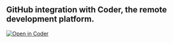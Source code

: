 ## GitHub integration with Coder, the remote development platform.

[![Open in Coder](https://cdn.coder.com/embed-button.svg)](https://sandbox.coder.com/workspaces/git?org=61b7d7f8-ab89a10ee57d9c52b55facf3&image=61b7dc9e-b21a1cb1459b60ed1be835f3&tag=ubuntu&service=github&repo=git@github.com:ericpaulsen/react-demo.git)
